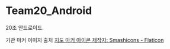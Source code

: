 # Team20_Android
20조 안드로이드.

기관 마커 이미지 출처
<a href="https://www.flaticon.com/kr/free-icons/-" title="지도 마커 아이콘">지도 마커 아이콘 제작자: Smashicons - Flaticon</a>
